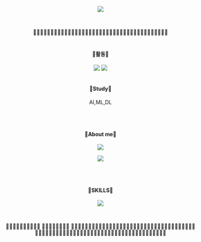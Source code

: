 <!--글짜 가운데 정렬 -->
<div align="center"> 
 
<!-- 배너 -->
<a href="https://github.com/Jangorithm"><img src="https://capsule-render.vercel.app/api?type=waving&color=00FFFF&height=200&section=footer&text=Jangorithm%20Github&fontSize=60"/></a>

<!--띄어쓰기-->
<br/>
 
🌊🌊🌊🌊🌊🌊🌊🌊🌊🌊🌊🌊🌊🌊🌊🌊🌊🌊🌊🌊🌊🌊🌊🌊🌊🌊🌊🌊🌊🌊🌊🌊🌊🌊🌊🌊🌊🌊🌊
#
<!--활동 로고 -->
 #### 🐋활동🐋
 <a href="https://jugahy.github.io/"><img src="https://img.shields.io/badge/eyears blog-99CCFF?style=for-the-badge&logo=&logoColor=white"/></a> 
 <a href=""><img src="https://img.shields.io/badge/Challenges-99FFFF?style=for-the-badge&logo=&logoColor=white"/></a> 
<br/><br/>
 
<!--스터디 로고 -->
#### 🐠Study🐠
AI,ML,DL
 
 
 <br/><br/>

 
#### 🐬About me🐬
<!-- 어바웃 미 로고  -->
<!-- 인스타그램 로고 링크  --> <a href="https://www.instagram.com/jangho_9/"><img src="https://img.shields.io/badge/Instagram-33CCFF?style=for-the-badge&logo=Instagram&logoColor=white"/></a> 
<!-- Gmail 로고 링크 --> 
<a href="cjh617000@gmail.com"><img src="https://img.shields.io/badge/Gmail-CC66FF?style=for-the-badge&logo=gmail&logoColor=white"/></a> 


<br/>

<br/>
<!-- 스킬 로고 -->
 
#### 🐡SKILLS🐡

<!-- 파이썬 로고 링크 -->
 <a href="https://github.com/Jangorithm/python-basics"><img src="https://img.shields.io/badge/Python-0099CC?style=for-the-badge&logo=Python&logoColor=ffdd54"/></a>

 
 <br/>
 

 
 🦈🐬🐠🐡🐳🐋🦐🦞🦀🦑 🐬🐠🐡🐳🐋🦐🦞🦀  🐬🐠🐡🐳🐋🦐🦞🦀🐬🐠🐡🐳🐋🦐🦞🦀🐬🐠🐡🐳🐋🦐🦞🦀🐬🐠🐡🐳🐋🦐🦞🦀🐬🐠🐡🐳🐋🦐🦞🦀🐬🐠🐡🐳🐋🦐🦞🦀🐬🐠🐡🐳🐋🦐🦞🦀🐬🐠🐡🐳🐋🦐🦞🦀🐬🐠🐡🐳🐋🦐🦞🦀🐬🐠
</div>
